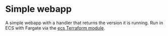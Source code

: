 # Simple webapp

A simple webapp with a handler that returns the version it is running. Run in ECS with Fargate via the [ecs Terraform module](modules/ecs/).
